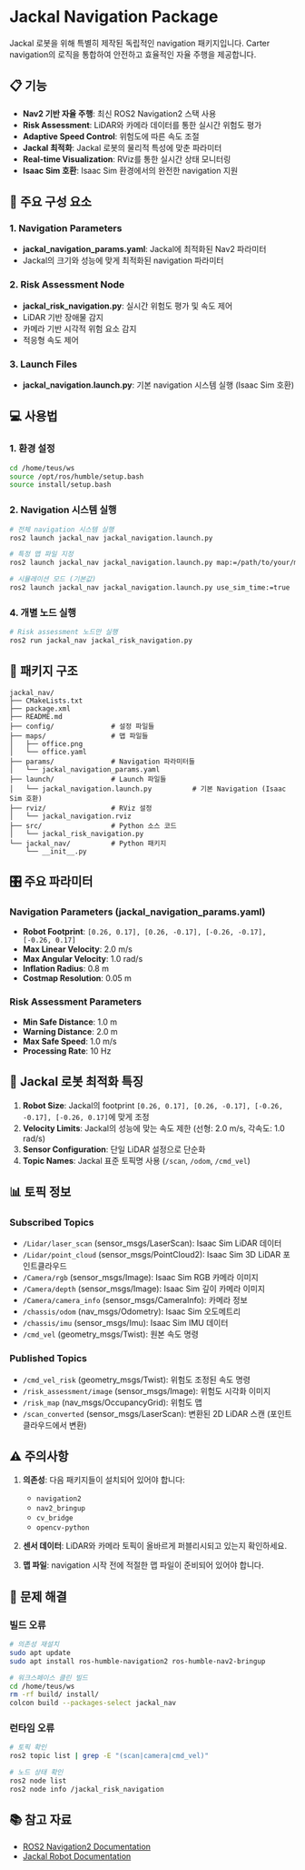 # Jackal Navigation Package

Jackal 로봇을 위해 특별히 제작된 독립적인 navigation 패키지입니다. Carter navigation의 로직을 통합하여 안전하고 효율적인 자율 주행을 제공합니다.

## 📋 기능

- **Nav2 기반 자율 주행**: 최신 ROS2 Navigation2 스택 사용
- **Risk Assessment**: LiDAR와 카메라 데이터를 통한 실시간 위험도 평가
- **Adaptive Speed Control**: 위험도에 따른 속도 조절
- **Jackal 최적화**: Jackal 로봇의 물리적 특성에 맞춘 파라미터
- **Real-time Visualization**: RViz를 통한 실시간 상태 모니터링
- **Isaac Sim 호환**: Isaac Sim 환경에서의 완전한 navigation 지원

## 🚀 주요 구성 요소

### 1. Navigation Parameters
- **jackal_navigation_params.yaml**: Jackal에 최적화된 Nav2 파라미터
- Jackal의 크기와 성능에 맞게 최적화된 navigation 파라미터

### 2. Risk Assessment Node
- **jackal_risk_navigation.py**: 실시간 위험도 평가 및 속도 제어
- LiDAR 기반 장애물 감지
- 카메라 기반 시각적 위험 요소 감지
- 적응형 속도 제어

### 3. Launch Files
- **jackal_navigation.launch.py**: 기본 navigation 시스템 실행 (Isaac Sim 호환)

## 💻 사용법

### 1. 환경 설정
```bash
cd /home/teus/ws
source /opt/ros/humble/setup.bash
source install/setup.bash
```

### 2. Navigation 시스템 실행
```bash
# 전체 navigation 시스템 실행
ros2 launch jackal_nav jackal_navigation.launch.py

# 특정 맵 파일 지정
ros2 launch jackal_nav jackal_navigation.launch.py map:=/path/to/your/map.yaml

# 시뮬레이션 모드 (기본값)
ros2 launch jackal_nav jackal_navigation.launch.py use_sim_time:=true
```



### 4. 개별 노드 실행
```bash
# Risk assessment 노드만 실행
ros2 run jackal_nav jackal_risk_navigation.py
```

## 📁 패키지 구조

```
jackal_nav/
├── CMakeLists.txt
├── package.xml
├── README.md
├── config/              # 설정 파일들
├── maps/                # 맵 파일들
│   ├── office.png
│   └── office.yaml
├── params/              # Navigation 파라미터들
│   └── jackal_navigation_params.yaml
├── launch/              # Launch 파일들
│   └── jackal_navigation.launch.py          # 기본 Navigation (Isaac Sim 호환)
├── rviz/                # RViz 설정
│   └── jackal_navigation.rviz
├── src/                 # Python 소스 코드
│   └── jackal_risk_navigation.py
└── jackal_nav/          # Python 패키지
    └── __init__.py
```

## 🎛️ 주요 파라미터

### Navigation Parameters (jackal_navigation_params.yaml)
- **Robot Footprint**: `[0.26, 0.17], [0.26, -0.17], [-0.26, -0.17], [-0.26, 0.17]`
- **Max Linear Velocity**: 2.0 m/s
- **Max Angular Velocity**: 1.0 rad/s
- **Inflation Radius**: 0.8 m
- **Costmap Resolution**: 0.05 m

### Risk Assessment Parameters
- **Min Safe Distance**: 1.0 m
- **Warning Distance**: 2.0 m
- **Max Safe Speed**: 1.0 m/s
- **Processing Rate**: 10 Hz

## 🔧 Jackal 로봇 최적화 특징

1. **Robot Size**: Jackal의 footprint `[0.26, 0.17], [0.26, -0.17], [-0.26, -0.17], [-0.26, 0.17]`에 맞게 조정
2. **Velocity Limits**: Jackal의 성능에 맞는 속도 제한 (선형: 2.0 m/s, 각속도: 1.0 rad/s)
3. **Sensor Configuration**: 단일 LiDAR 설정으로 단순화
4. **Topic Names**: Jackal 표준 토픽명 사용 (`/scan`, `/odom`, `/cmd_vel`)

## 📊 토픽 정보

### Subscribed Topics
- `/Lidar/laser_scan` (sensor_msgs/LaserScan): Isaac Sim LiDAR 데이터
- `/Lidar/point_cloud` (sensor_msgs/PointCloud2): Isaac Sim 3D LiDAR 포인트클라우드
- `/Camera/rgb` (sensor_msgs/Image): Isaac Sim RGB 카메라 이미지
- `/Camera/depth` (sensor_msgs/Image): Isaac Sim 깊이 카메라 이미지
- `/Camera/camera_info` (sensor_msgs/CameraInfo): 카메라 정보
- `/chassis/odom` (nav_msgs/Odometry): Isaac Sim 오도메트리
- `/chassis/imu` (sensor_msgs/Imu): Isaac Sim IMU 데이터
- `/cmd_vel` (geometry_msgs/Twist): 원본 속도 명령

### Published Topics
- `/cmd_vel_risk` (geometry_msgs/Twist): 위험도 조정된 속도 명령
- `/risk_assessment/image` (sensor_msgs/Image): 위험도 시각화 이미지
- `/risk_map` (nav_msgs/OccupancyGrid): 위험도 맵
- `/scan_converted` (sensor_msgs/LaserScan): 변환된 2D LiDAR 스캔 (포인트클라우드에서 변환)

## ⚠️ 주의사항

1. **의존성**: 다음 패키지들이 설치되어 있어야 합니다:
   - `navigation2`
   - `nav2_bringup`
   - `cv_bridge`
   - `opencv-python`

2. **센서 데이터**: LiDAR와 카메라 토픽이 올바르게 퍼블리시되고 있는지 확인하세요.

3. **맵 파일**: navigation 시작 전에 적절한 맵 파일이 준비되어 있어야 합니다.

## 🐛 문제 해결

### 빌드 오류
```bash
# 의존성 재설치
sudo apt update
sudo apt install ros-humble-navigation2 ros-humble-nav2-bringup

# 워크스페이스 클린 빌드
cd /home/teus/ws
rm -rf build/ install/
colcon build --packages-select jackal_nav
```

### 런타임 오류
```bash
# 토픽 확인
ros2 topic list | grep -E "(scan|camera|cmd_vel)"

# 노드 상태 확인
ros2 node list
ros2 node info /jackal_risk_navigation
```

## 📚 참고 자료

- [ROS2 Navigation2 Documentation](https://navigation.ros.org/)
- [Jackal Robot Documentation](https://docs.clearpathrobotics.com/docs/ros/tutorials/outdoor/jackal) 